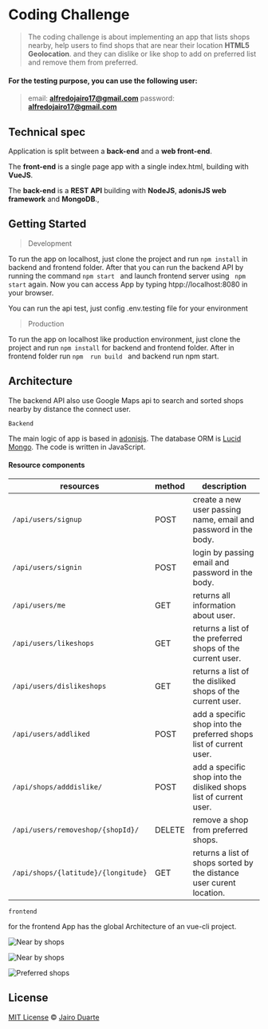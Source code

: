 # Coding Challenge
> The coding challenge is about implementing an app that lists shops nearby, help users to find shops that are near their location **HTML5 Geolocation**. and they can dislike or like shop to add on preferred list and remove them from preferred.


#### For the testing purpose, you can use the following user:

>email: **alfredojairo17@gmail.com** 
password: **alfredojairo17@gmail.com**

Technical spec
---------------
Application is split between a **back-end** and a **web front-end**.

The **front-end** is a single page app with a single index.html, building with **VueJS**. 

The **back-end** is a **REST API** building with **NodeJS**,  **adonisJS web framework** and **MongoDB**.,

Getting Started
---------------
> Development

To run the app on localhost, just clone the project and run ```npm install``` in backend and frontend folder. After that you can run the backend API by running the command ```npm start ``` and launch frontend server using ``` npm start``` again. Now you can access App by typing htpp://localhost:8080 in your browser.

You can run the api test, just config .env.testing file for your environment 

> Production

To run the app on localhost like production environment, just clone the project and run ``` npm install ``` for backend and frontend folder. After in frontend folder run ```npm  run build ``` and backend run npm start.

Architecture
---------------

The backend API also use Google Maps api to search and sorted shops nearby by distance the connect user.

``` Backend ```

The main logic of app is based in [adonisjs](https://adonisjs.com/). The database ORM is [Lucid Mongo](https://github.com/duyluonglc/lucid-mongo). The code is written in JavaScript.

#### Resource components

| resources | method | description |
| --------- |--------| ----------- |
| ```/api/users/signup``` | POST | create a new user passing name, email and password in the body. |
| ```/api/users/signin``` | POST | login by passing email and password in the body.|
| ```/api/users/me``` | GET | returns all information about user. |
| ```/api/users/likeshops``` | GET | returns a list of the preferred shops of the current user. |
| ```/api/users/dislikeshops``` | GET | returns a list of the disliked shops of the current user. |
| ```/api/users/addliked``` | POST | add a specific shop into the preferred shops list of current user. |
| ```/api/shops/adddislike/``` | POST | add a specific shop into the disliked shops list of current user. |
| ```/api/users/removeshop/{shopId}/``` | DELETE | remove a shop from preferred shops. |
| ```/api/shops/{latitude}/{longitude}``` | GET | returns a list of shops sorted by the distance user curent location. |


``` frontend ```

for the frontend App has the global Architecture of an vue-cli project.


![Near by shops](https://raw.githack.com/JairoDuarte/nearby-shops/master/img3.png "Near by shops")

![Near by shops](https://raw.githack.com/JairoDuarte/nearby-shops/master/img1.png "Near by shops")

![Preferred shops](https://raw.githack.com/JairoDuarte/nearby-shops/master/img2.png "Near by shops")

## License
[MIT License](https://github.com/afonsopacifer/open-source-boilerplate/blob/master/LICENSE.md) ©  [Jairo Duarte](https://github.com/jairoduarte)
